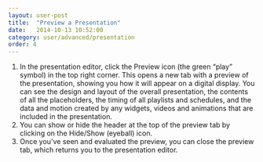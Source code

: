 ```yaml
---
layout: user-post
title:  "Preview a Presentation"
date:   2014-10-13 10:52:00
category: user/advanced/presentation
order: 4
---
```


 

1. In the presentation editor, click the Preview icon (the green “play” symbol) in the top right corner.  This opens a new tab with a preview of the presentation, showing you how it will appear on a digital display.  You can see the design and layout of the overall presentation, the contents of all the placeholders, the timing of all playlists and schedules, and the data and motion created by any widgets, videos and animations that are included in the presentation.
2. You can show or hide the header at the top of the preview tab by clicking on the Hide/Show (eyeball) icon.
3. Once you’ve seen and  evaluated the preview, you can close the preview tab, which returns you to the presentation editor.
